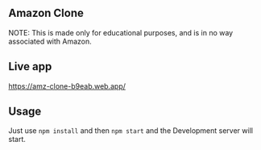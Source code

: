## Amazon Clone

NOTE: This is made only for educational purposes, and is in no way associated with Amazon.

## Live app

<a href="https://amz-clone-b9eab.web.app/" target="_blank">https://amz-clone-b9eab.web.app/</a>

## Usage

Just use <code>npm install</code> and then <code>npm start</code> and the Development server will start.
